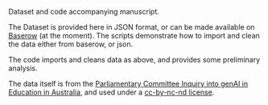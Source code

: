 Dataset and code accompanying manuscript. 

The Dataset is provided here in JSON format, or can be made available on [Baserow](https://baserow.io/database/68981/) (at the moment).
The scripts demonstrate how to import and clean the data either from baserow, or json. 

The code imports and cleans data as above, and provides some preliminary analysis. 

The data itself is from the [Parliamentary Committee Inquiry into genAI in Education in Australia](https://www.aph.gov.au/Parliamentary_Business/Committees/House/Employment_Education_and_Training/AIineducation/Submissions), and used under a [cc-by-nc-nd license](https://www.aph.gov.au/Help/Disclaimer_Privacy_Copyright#c). 

